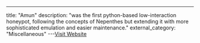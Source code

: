 ---
title: "Amun"
description: "was the first python-based low-interaction honeypot, following the concepts of Nepenthes but extending it with more sophisticated emulation and easier maintenance."
external_category: "Miscellaneous"
---[Visit Website](https://github.com/zeroq/amun)

